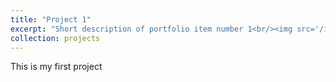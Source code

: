 ```yaml
---
title: "Project 1"
excerpt: "Short description of portfolio item number 1<br/><img src='/images/500x300.png'>"
collection: projects
---
```


This is my first project